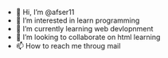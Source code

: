 - 👋 Hi, I’m @afser11
- 👀 I’m interested in learn programming
- 🌱 I’m currently learning web devlopnment
- 💞️ I’m looking to collaborate on html learning
- 📫 How to reach me throug mail

<!---
afser11/afser11 is a ✨ special ✨ repository because its `README.md` (this file) appears on your GitHub profile.
You can click the Preview link to take a look at your changes.
--->
